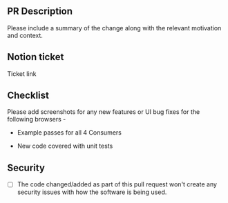 ## PR Description

Please include a summary of the change along with the relevant motivation and context.

## Notion ticket

Ticket link

## Checklist

Please add screenshots for any new features or UI bug fixes for the following browsers -

- Example passes for all 4 Consumers
  >
- New code covered with unit tests
  >

## Security

- [ ] The code changed/added as part of this pull request won't create any security issues with how the software is being used.
